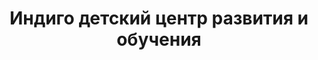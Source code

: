 ---
title: Индиго детский центр развития и обучения
address: 'г. Запорожье, ул. Панфиловцев, 15'
tags:
  - Театральные студии для детей
geometry:
  location:
    lat: 47.84608799999999
    lng: 35.12212349999999
  viewport:
    northeast:
      lat: 47.8475533802915
      lng: 35.12325938029149
    southwest:
      lat: 47.8448554197085
      lng: 35.12056141970849
name: 'Индиго, Детский Центр Развития И Обучения'
photos:
  - height: 1536
    html_attributions:
      - >-
        <a
        href="https://maps.google.com/maps/contrib/106300313547175980162">Ivan
        Grab</a>
    photo_reference: >-
      CmRaAAAAAUWNDhXPMCesMLpqJI-zClhng3SGeqewQjQ9XA5zt8yVu562o_Fut01j98ay9iEnJzOzvzuJa7BcBnWgT1QxnmfMfN65BrgS6s8_PXTaoXSsUwy0qRPlruz_MEyczgPfEhA3AaCx5BYphKF18YKP6zb5GhQyfC1thtQ30Xl3lERCcHMo8mnTsw
    width: 2048
place_id: ChIJf_kc0i1n3EAR0LrIVx5yP2g

---